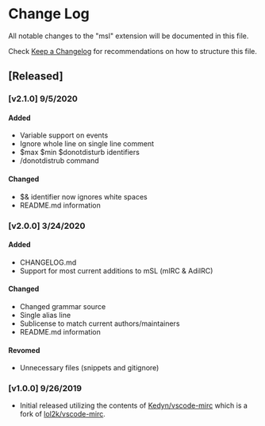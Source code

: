 # Change Log

All notable changes to the "msl" extension will be documented in this file.

Check [Keep a Changelog](http://keepachangelog.com/) for recommendations on how to structure this file.

## [Released]

### [v2.1.0] 9/5/2020

#### Added

- Variable support on events
- Ignore whole line on single line comment
- $max $min \$donotdisturb identifiers
- /donotdistrub command

#### Changed

- \$& identifier now ignores white spaces
- README.md information

### [v2.0.0] 3/24/2020

#### Added

- CHANGELOG.md
- Support for most current additions to mSL (mIRC & AdiIRC)

#### Changed

- Changed grammar source
- Single alias line
- Sublicense to match current authors/maintainers
- README.md information

#### Revomed

- Unnecessary files (snippets and gitignore)

### [v1.0.0] 9/26/2019

- Initial released utilizing the contents of [Kedyn/vscode-mirc](https://github.com/Kedyn/vscode-mirc) which is a fork of [lol2k/vscode-mirc](https://github.com/lol2k/vscode-mirc).
